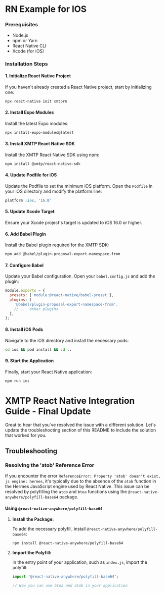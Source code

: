 # RN Example for IOS

### Prerequisites

- Node.js
- npm or Yarn
- React Native CLI
- Xcode (for iOS)

### Installation Steps

#### 1. Initialize React Native Project

If you haven't already created a React Native project, start by initializing one:

```bash
npx react-native init xmtprn
```

#### 2. Install Expo Modules

Install the latest Expo modules:

```bash
npx install-expo-modules@latest
```

#### 3. Install XMTP React Native SDK

Install the XMTP React Native SDK using npm:

```bash
npm install @xmtp/react-native-sdk
```

#### 4. Update Podfile for iOS

Update the Podfile to set the minimum iOS platform. Open the `Podfile` in your iOS directory and modify the platform line:

```ruby
platform :ios, '16.0'
```

#### 5. Update Xcode Target

Ensure your Xcode project's target is updated to iOS 16.0 or higher.

#### 6. Add Babel Plugin

Install the Babel plugin required for the XMTP SDK:

```bash
npm add @babel/plugin-proposal-export-namespace-from
```

#### 7. Configure Babel

Update your Babel configuration. Open your `babel.config.js` and add the plugin:

```javascript
module.exports = {
  presets: ['module:@react-native/babel-preset'],
  plugins: [
    '@babel/plugin-proposal-export-namespace-from',
    // ... other plugins
  ],
};
```

#### 8. Install iOS Pods

Navigate to the iOS directory and install the necessary pods:

```bash
cd ios && pod install && cd ..
```

#### 9. Start the Application

Finally, start your React Native application:

```bash
npm run ios
```

# XMTP React Native Integration Guide - Final Update

Great to hear that you've resolved the issue with a different solution. Let's update the troubleshooting section of this README to include the solution that worked for you.

## Troubleshooting

### Resolving the 'atob' Reference Error

If you encounter the error `ReferenceError: Property 'atob' doesn't exist, js engine: hermes`, it's typically due to the absence of the `atob` function in the Hermes JavaScript engine used by React Native. This issue can be resolved by polyfilling the `atob` and `btoa` functions using the `@react-native-anywhere/polyfill-base64` package.

#### Using `@react-native-anywhere/polyfill-base64`

1. **Install the Package:**

   To add the necessary polyfill, install `@react-native-anywhere/polyfill-base64`:

   ```bash
   npm install @react-native-anywhere/polyfill-base64
   ```

2. **Import the Polyfill:**

   In the entry point of your application, such as `index.js`, import the polyfill:

   ```javascript
   import '@react-native-anywhere/polyfill-base64';

   // Now you can use btoa and atob in your application
   ```

